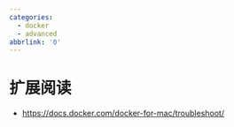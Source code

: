 ```yaml
---
categories:
  - docker
  - advanced
abbrlink: '0'
---
```





# 扩展阅读

- https://docs.docker.com/docker-for-mac/troubleshoot/
